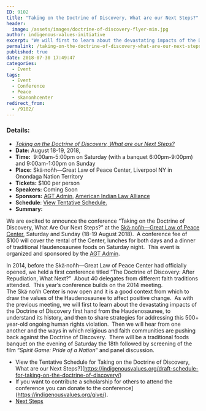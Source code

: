 ```yaml
---
ID: 9102
title: "Taking on the Doctrine of Discovery, What are our Next Steps?"
header:
  image: /assets/images/doctrine-of-discovery-flyer-min.jpg
author: indigenous-values-initiative
excerpt: "We will first to learn about the devastating impacts of the Doctrine of Discovery first hand from the Haudenosaunee, to understand its history, and then to share strategies for addressing this 500+ year-old ongoing human rights violation.  Then we will hear from one another and the ways in which religious and faith communities are pushing back against the Doctrine of Discovery."
permalink: /taking-on-the-doctrine-of-discovery-what-are-our-next-steps/
published: true
date: 2018-07-30 17:49:47
categories:
  - Event
tags:
  - Event
  - Conference
  - Peace
  - skanonhcenter
redirect_from:
  - /9102/
---
```

### Details:

*   [_Taking on the Doctrine of Discovery, What are our Next Steps?_](https://indigenousvalues.org/taking-on-the-doctrine-of-discovery-what-are-our-next-steps/)
*   **Date:** August 18-19, 2018,
*   **Time:**  9:00am-5:00pm on Saturday (with a banquet 6:00pm-9:00pm) and 9:00am-1:00pm on Sunday
*   **Place:** Skä·noñh—Great Law of Peace Center, Liverpool NY in Onondaga Nation Territory
*   **Tickets:** $100 per person
*   **Speakers:** Coming Soon
*   **Sponsors:** [AGT Admin](https://indigenousvalues.org/), [American Indian Law Alliance](https://aila.ngo/)
*   **Schedule**: [View Tentative Schedule.](https://indigenousvalues.org/draft-schedule-for-taking-on-the-doctrine-of-discovery/)
*   **Summary:**

We are excited to announce the conference “Taking on the Doctrine of Discovery, What Are Our Next Steps?” at the [Skä·noñh—Great Law of Peace Center](http://www.skanonhcenter.org/), Saturday and Sunday (18-19 August 2018).  A conference fee of $100 will cover the rental of the Center, lunches for both days and a dinner of traditional Haudenosaunee foods on Saturday night.  This event is organized and sponsored by the [AGT Admin](https://indigenousvalues.org/).

In 2014, before the Skä·noñh—Great Law of Peace Center had officially opened, we held a first conference titled “The Doctrine of Discovery: After Repudiation, What Next?”  About 40 delegates from different faith traditions attended.  This year’s conference builds on the 2014 meeting.  The Skä·noñh Center is now open and it is a good context from which to draw the values of the Haudenosaunee to affect positive change.  As with the previous meeting, we will first to learn about the devastating impacts of the Doctrine of Discovery first hand from the Haudenosaunee, to understand its history, and then to share strategies for addressing this 500+ year-old ongoing human rights violation.  Then we will hear from one another and the ways in which religious and faith communities are pushing back against the Doctrine of Discovery.  There will be a traditional foods banquet on the evening of Saturday the 18th followed by screening of the film “_Spirit Game: Pride of a Nation_” and panel discussion.

*  View the Tentative Schedule for Taking on the Doctrine of Discovery, What are our Next Steps?](https://indigenousvalues.org/draft-schedule-for-taking-on-the-doctrine-of-discovery/)
*  If you want to contribute a scholarship for others to attend the conference you can donate to the conference](https://indigenousvalues.org/give/).
*  [Next Steps](https://indigenousvalues.org/taking-on-the-doctrine-of-discovery-what-are-our-next-steps/)
